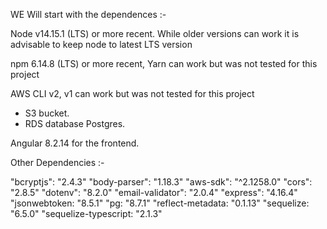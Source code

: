 WE Will start with the dependences :-

Node v14.15.1 (LTS) or more recent. While older versions can work it is advisable to keep node to latest LTS version

npm 6.14.8 (LTS) or more recent, Yarn can work but was not tested for this project

AWS CLI v2, v1 can work but was not tested for this project

- S3 bucket.
- RDS database Postgres.

Angular 8.2.14 for the frontend.

Other Dependencies :-

"bcryptjs": "2.4.3"
"body-parser": "1.18.3"
"aws-sdk": "^2.1258.0"
"cors": "2.8.5"
"dotenv": "8.2.0"
"email-validator": "2.0.4"
"express": "4.16.4"
"jsonwebtoken: "8.5.1"
"pg: "8.7.1"
"reflect-metadata: "0.1.13"
"sequelize: "6.5.0"
"sequelize-typescript: "2.1.3"